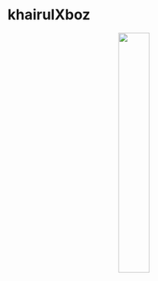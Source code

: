 # khairulXboz

<p align="center">
 <img src="https://pin.it/rXVqUxf" width="35%" style="margin-left: auto;margin-right: auto;display: block;">
</p>
